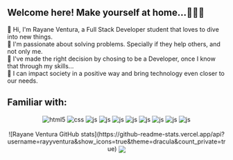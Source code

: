 ## Welcome here! Make yourself at home...👩🏻‍💻

 👋 Hi,  I'm Rayane Ventura, a Full Stack Developer student that loves to dive into new things.<br> 
 🤩 I'm passionate about solving problems. Specially if they help others, and not only me.<br> 
 🌻 I've made the right decision by chosing to be a Developer, once I know that through my skills...<br> 
 🔐 I can impact society in a positive way and bring technology even closer to our needs.<br> 
 
## Familiar with:
<div style="display: inline_block" align="center" >
  <img align="center" alt="html5" src="https://img.shields.io/badge/HTML5-E34F26?style=for-the-badge&logo=html5&logoColor=white" />
  <img align="center" alt="css" src="https://img.shields.io/badge/CSS3-1572B6?style=for-the-badge&logo=css3&logoColor=white" />
  <img align="center" alt="js" src="https://img.shields.io/badge/JavaScript-F7DF1E?style=for-the-badge&logo=javascript&logoColor=black" />
  <img align="center" alt="js" src="https://img.shields.io/badge/React-20232A?style=for-the-badge&logo=react&logoColor=61DAFB" />
  <img align="center" alt="js" src="https://img.shields.io/badge/styled--components-DB7093?style=for-the-badge&logo=styled-components&logoColor=white" />
  <img align="center" alt="js" src="https://img.shields.io/badge/Node.js-43853D?style=for-the-badge&logo=node.js&logoColor=white" />
  <img align="center" alt="js" src="https://img.shields.io/badge/Express.js-404D59?style=for-the-badge" />
  <img align="center" alt="js" src="https://img.shields.io/badge/MongoDB-4EA94B?style=for-the-badge&logo=mongodb&logoColor=white" />
  <img align="center" alt="js" src="https://img.shields.io/badge/PostgreSQL-316192?style=for-the-badge&logo=postgresql&logoColor=white" />
  <img align="center" alt="js" src="https://img.shields.io/badge/Ubuntu-E95420?style=for-the-badge&logo=ubuntu&logoColor=white" />
 
</div><br/>
<div align="center">
![Rayane Ventura GitHub stats](https://github-readme-stats.vercel.app/api?username=rayyventura&show_icons=true&theme=dracula&count_private=true)
<a href="https://github.com/Gurupreet">
  <img align="center" src="https://github-readme-stats.vercel.app/api/top-langs/?username=rayyventura&theme=dracula&hide_langs_below=1" />
</a>
 </div>
